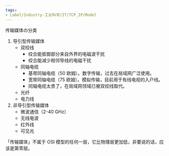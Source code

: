 ```yaml
---
tags:
- Label/Industry-工业科学/IT/TCP_IP/Model
---
```


传输媒体の分类

1. 导引型传输媒体
    * 双绞线
        * 绞合能抵御部分来自外界的电磁波干扰
        * 绞合能减少相邻导线的电磁干扰
    * 同轴电缆
        * 基带同轴电缆（50 欧姆）。数字传输，过去在局域网广泛使用。
        * 宽带同轴电缆（75 欧姆）。模拟传输，目前用于有线电视的入户线。
        * 同轴电缆太贵了，在局域网领域已被双绞线取代。
    * 光纤
    * 电力线
2. 非导引型传输媒体
    * 微波通信（2-40 GHz）
    * 无线电波
    * 红外线
    * 可见光


「传输媒体」不属于 OSI 模型的任何一层，它比物理层更加低，非要说的话，应该是第零层。
